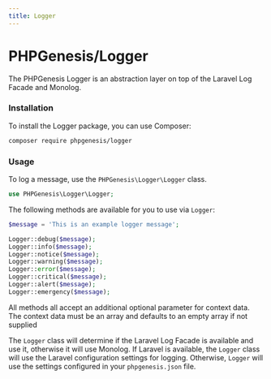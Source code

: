 ```yaml
---
title: Logger
---
```


# PHPGenesis/Logger

The PHPGenesis Logger is an abstraction layer on top of the Laravel Log Facade and Monolog.

### Installation

To install the Logger package, you can use Composer:

```bash
composer require phpgenesis/logger
```

### Usage

To log a message, use the `PHPGenesis\Logger\Logger` class.

```php
use PHPGenesis\Logger\Logger;
```

The following methods are available for you to use via `Logger`:

```php
$message = 'This is an example logger message';

Logger::debug($message);
Logger::info($message);
Logger::notice($message);
Logger::warning($message);
Logger::error($message);
Logger::critical($message);
Logger::alert($message);
Logger::emergency($message);
```

All methods all accept an additional optional parameter for context data. The context data must be an array and defaults to an empty array if not supplied

The `Logger` class will determine if the Laravel Log Facade is available and use it, otherwise it will use Monolog. If Laravel is available, the `Logger` class will use
the Laravel configuration settings for logging. Otherwise, `Logger` will use the settings configured in your `phpgenesis.json` file.